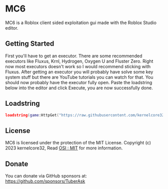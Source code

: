 # MC6
MC6 is a Roblox client sided exploitation gui made with the Roblox Studio editor.

## Getting Started
First you'll have to get an executor. There are some recommended executors like Fluxus, Krnl, Hydrogen, Oxygen U and Fluster Zero. Right now most executors doesn't work so I would recommend sticking with Fluxus. After getting an executor you will probably have solve some key system stuff but there are YouTube tutorials you can watch for that. You should now probably have the executor fully open. Paste the loadstring below into the editor and click Execute, you are now successfully done.

## Loadstring
```lua
loadstring(game:HttpGet("https://raw.githubusercontent.com/kernelcore32/MC6/main/main.lua"))()
```

## License
MC6 is licensed under the protection of the MIT License.
Copyright (c) 2023 kernelcore32,
Read [OSI : MIT](https://opensource.org/license/mit/) for more information.

## Donate
You can donate via GitHub sponsors at: https://github.com/sponsors/TuberAsk
